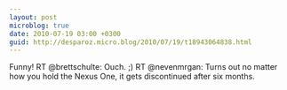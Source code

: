 ```yaml
---
layout: post
microblog: true
date: 2010-07-19 03:00 +0300
guid: http://desparoz.micro.blog/2010/07/19/t18943064838.html
---
```

Funny! RT @brettschulte: Ouch.  ;) RT @nevenmrgan: Turns out no matter how you hold the Nexus One, it gets discontinued after six months.
